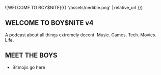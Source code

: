 ![WELCOME TO BOY$NITE]({{ '/assets/oedible.png' | relative_url }})

## WELCOME TO BOY$NITE v4
A podcast about all things extremely decent. Music. Games. Tech. Movies. Life.

## MEET THE BOYS
- Bitmojis go here
